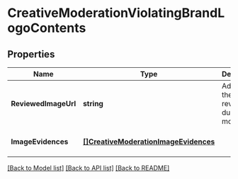 # CreativeModerationViolatingBrandLogoContents

## Properties
Name | Type | Description | Notes
------------ | ------------- | ------------- | -------------
**ReviewedImageUrl** | **string** | Address of the image reviewed during moderation. | [optional] [default to null]
**ImageEvidences** | [**[]CreativeModerationImageEvidences**](CreativeModeration_imageEvidences.md) |  | [optional] [default to null]

[[Back to Model list]](../README.md#documentation-for-models) [[Back to API list]](../README.md#documentation-for-api-endpoints) [[Back to README]](../README.md)

